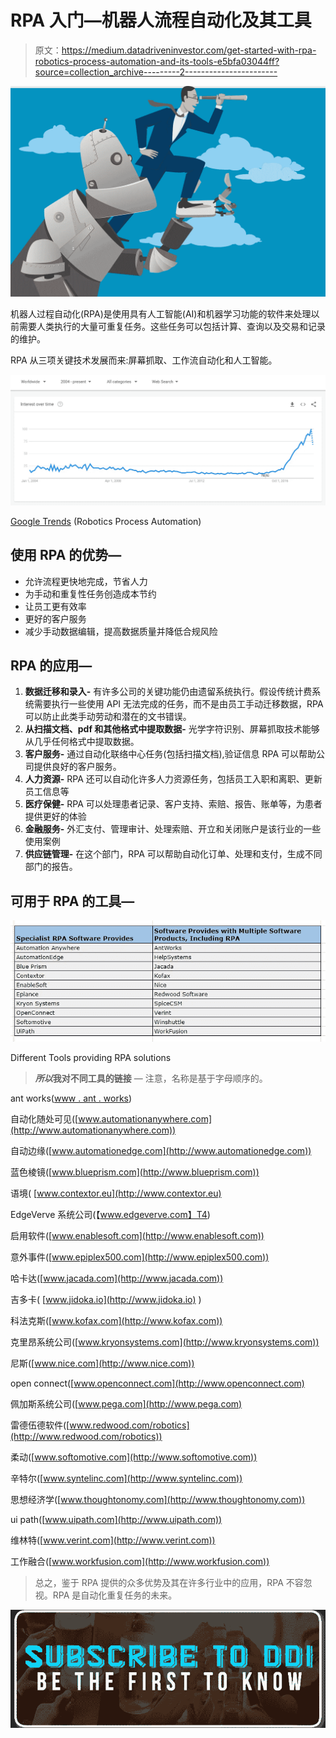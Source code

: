 # RPA 入门—机器人流程自动化及其工具

> 原文：<https://medium.datadriveninvestor.com/get-started-with-rpa-robotics-process-automation-and-its-tools-e5bfa03044ff?source=collection_archive---------2----------------------->

![](img/a10dd52d82b7a28e64381eb2639cb3b3.png)

机器人过程自动化(RPA)是使用具有人工智能(AI)和机器学习功能的软件来处理以前需要人类执行的大量可重复任务。这些任务可以包括计算、查询以及交易和记录的维护。

RPA 从三项关键技术发展而来:屏幕抓取、工作流自动化和人工智能。

![](img/cda5240921c759eeae66e3805c71f866.png)

[Google Trends](https://trends.google.com/trends/) (Robotics Process Automation)

## 使用 RPA 的优势—

*   允许流程更快地完成，节省人力
*   为手动和重复性任务创造成本节约
*   让员工更有效率
*   更好的客户服务
*   减少手动数据编辑，提高数据质量并降低合规风险

## RPA 的应用—

1.  **数据迁移和录入-**
    有许多公司的关键功能仍由遗留系统执行。假设传统计费系统需要执行一些使用 API 无法完成的任务，而不是由员工手动迁移数据，RPA 可以防止此类手动劳动和潜在的文书错误。
2.  **从扫描文档、pdf 和其他格式中提取数据-**
    光学字符识别、屏幕抓取技术能够从几乎任何格式中提取数据。
3.  **客户服务-**
    通过自动化联络中心任务(包括扫描文档),验证信息 RPA 可以帮助公司提供良好的客户服务。
4.  **人力资源-**
    RPA 还可以自动化许多人力资源任务，包括员工入职和离职、更新员工信息等
5.  **医疗保健-**
    RPA 可以处理患者记录、客户支持、索赔、报告、账单等，为患者提供更好的体验
6.  **金融服务-**
    外汇支付、管理审计、处理索赔、开立和关闭账户是该行业的一些使用案例
7.  **供应链管理-**
    在这个部门，RPA 可以帮助自动化订单、处理和支付，生成不同部门的报告。

## 可用于 RPA 的工具—

![](img/2fd3e20529c6627276e532cbec2548ff.png)

Different Tools providing RPA solutions

> ***所以*我对不同工具的链接** —
> 注意，名称是基于字母顺序的。

ant works([www . ant . works](http://www.ant.works))

自动化随处可见([www.automationanywhere.com](http://www.automationanywhere.com))

自动边缘([www.automationedge.com](http://www.automationedge.com))

蓝色棱镜([www.blueprism.com](http://www.blueprism.com))

语境( [www.contextor.eu](http://www.contextor.eu)

EdgeVerve 系统公司(【www.edgeverve.com】T4)

启用软件([www.enablesoft.com](http://www.enablesoft.com))

意外事件([www.epiplex500.com](http://www.epiplex500.com))

哈卡达([www.jacada.com](http://www.jacada.com))

吉多卡( [www.jidoka.io](http://www.jidoka.io) )

科法克斯([www.kofax.com](http://www.kofax.com))

克里昂系统公司([www.kryonsystems.com](http://www.kryonsystems.com))

尼斯([www.nice.com](http://www.nice.com))

open connect([www.openconnect.com](http://www.openconnect.com)

佩加斯系统公司([www.pega.com](http://www.pega.com)

雷德伍德软件([www.redwood.com/robotics](http://www.redwood.com/robotics))

柔动([www.softomotive.com](http://www.softomotive.com))

辛特尔([www.syntelinc.com](http://www.syntelinc.com))

思想经济学([www.thoughtonomy.com](http://www.thoughtonomy.com))

ui path([www.uipath.com](http://www.uipath.com))

维林特([www.verint.com](http://www.verint.com))

工作融合([www.workfusion.com](http://www.workfusion.com))

> 总之，鉴于 RPA 提供的众多优势及其在许多行业中的应用，RPA 不容忽视。RPA 是自动化重复任务的未来。

[![](img/5d8c5ec6286a964e14c1b78ad6158874.png)](http://eepurl.com/dw5NFP)